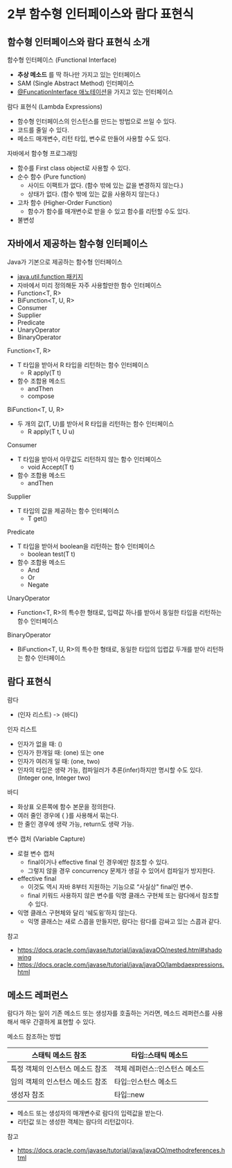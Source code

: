 # 2부 함수형 인터페이스와 람다 표현식

## 함수형 인터페이스와 람다 표현식 소개

함수형 인터페이스 (Functional Interface)

- **추상 메소드** 를 딱 하나만 가지고 있는 인터페이스
- SAM (Single Abstract Method) 인터페이스
- [@FuncationInterface 애노테이션](https://docs.oracle.com/javase/8/docs/api/java/lang/FunctionalInterface.html)을 가지고 있는 인터페이스

람다 표현식 (Lambda Expressions)

- 함수형 인터페이스의 인스턴스를 만드는 방법으로 쓰일 수 있다.
- 코드를 줄일 수 있다.
- 메소드 매개변수, 리턴 타입, 변수로 만들어 사용할 수도 있다.

자바에서 함수형 프로그래밍

- 함수를 First class object로 사용할 수 있다.
- 순수 함수 (Pure function)
    - 사이드 이팩트가 없다. (함수 밖에 있는 값을 변경하지 않는다.)
    - 상태가 없다. (함수 밖에 있는 값을 사용하지 않는다.)
- 고차 함수 (Higher-Order Function)
    - 함수가 함수를 매개변수로 받을 수 있고 함수를 리턴할 수도 있다.
- 불변성

## 자바에서 제공하는 함수형 인터페이스

Java가 기본으로 제공하는 함수형 인터페이스

- [java.util.function 패키지](https://docs.oracle.com/javase/8/docs/api/java/util/function/package-summary.html)
- 자바에서 미리 정의해둔 자주 사용할만한 함수 인터페이스
- Function<T, R>
- BiFunction<T, U, R>
- Consumer<T>
- Supplier<T>
- Predicate<T>
- UnaryOperator<T>
- BinaryOperator<T>

Function<T, R>

- T 타입을 받아서 R 타입을 리턴하는 함수 인터페이스
    - R apply(T t)
- 함수 조합용 메소드
    - andThen
    - compose

BiFunction<T, U, R>

- 두 개의 값(T, U)를 받아서 R 타입을 리턴하는 함수 인터페이스
    - R apply(T t, U u)

Consumer<T>

- T 타입을 받아서 아무값도 리턴하지 않는 함수 인터페이스
    - void Accept(T t)
- 함수 조합용 메소드
    - andThen

Supplier<T>

- T 타입의 값을 제공하는 함수 인터페이스
    - T get()

Predicate<T>

- T 타입을 받아서 boolean을 리턴하는 함수 인터페이스
    - boolean test(T t)
- 함수 조합용 메소드
    - And
    - Or
    - Negate

UnaryOperator<T>

- Function<T, R>의 특수한 형태로, 입력값 하나를 받아서 동일한 타입을 리턴하는 함수 인터페이스

BinaryOperator<T>

- BiFunction<T, U, R>의 특수한 형태로, 동일한 타입의 입렵값 두개를 받아 리턴하는 함수 인터페이스

## 람다 표현식

람다

- (인자 리스트) -> {바디}

인자 리스트

- 인자가 없을 때: ()
- 인자가 한개일 때: (one) 또는 one
- 인자가 여러개 일 때: (one, two)
- 인자의 타입은 생략 가능, 컴파일러가 추론(infer)하지만 명시할 수도 있다. (Integer one, Integer two)

바디

- 화상표 오른쪽에 함수 본문을 정의한다.
- 여러 줄인 경우에 { }를 사용해서 묶는다.
- 한 줄인 경우에 생략 가능, return도 생략 가능.

변수 캡처 (Variable Capture)

- 로컬 변수 캡처
    - final이거나 effective final 인 경우에만 참조할 수 있다.
    - 그렇지 않을 경우 concurrency 문제가 생길 수 있어서 컴파일가 방지한다.
- effective final
    - 이것도 역시 자바 8부터 지원하는 기능으로 “사실상" final인 변수.
    - final 키워드 사용하지 않은 변수를 익명 클래스 구현체 또는 람다에서 참조할 수 있다.
- 익명 클래스 구현체와 달리 ‘쉐도윙’하지 않는다.
    - 익명 클래스는 새로 스콥을 만들지만, 람다는 람다를 감싸고 있는 스콥과 같다.

참고

- https://docs.oracle.com/javase/tutorial/java/javaOO/nested.html#shadowing
- https://docs.oracle.com/javase/tutorial/java/javaOO/lambdaexpressions.html

## 메소드 레퍼런스

람다가 하는 일이 기존 메소드 또는 생성자를 호출하는 거라면, 메소드 레퍼런스를 사용해서 매우 간결하게 표현할 수 있다.

메소드 참조하는 방법

| 스태틱 메소드 참조 | 타입::스태틱 메소드 |
| --- | --- |
| 특정 객체의 인스턴스 메소드 참조 | 객체 레퍼런스::인스턴스 메소드 |
| 임의 객체의 인스턴스 메소드 참조 | 타입::인스턴스 메소드 |
| 생성자 참조 | 타입::new |
- 메소드 또는 생성자의 매개변수로 람다의 입력값을 받는다.
- 리턴값 또는 생성한 객체는 람다의 리턴값이다.

참고

- https://docs.oracle.com/javase/tutorial/java/javaOO/methodreferences.html
